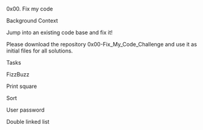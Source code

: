 0x00. Fix my code

Background Context

Jump into an existing code base and fix it!

Please download the repository 0x00-Fix_My_Code_Challenge and use it as initial files for all solutions.

Tasks

FizzBuzz

Print square

Sort

User password

Double linked list
